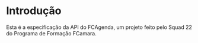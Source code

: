 # Introdução

Esta é a especificação da API do FCAgenda, um projeto feito pelo Squad 22 do Programa de Formação FCamara.
